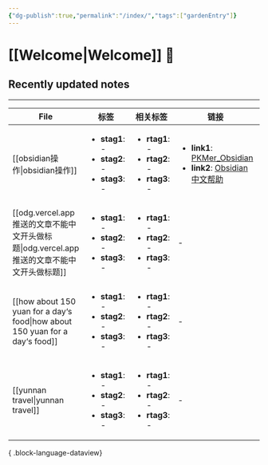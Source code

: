 ```yaml
---
{"dg-publish":true,"permalink":"/index/","tags":["gardenEntry"]}
---
```


# [[Welcome\|Welcome]] 🌱


## Recently updated notes
---
| File                                                                            | 标签                                                                                   | 相关标签                                                                                 | 链接                                                                                                                                                                            | 创建时间             | 修改时间             |
| ------------------------------------------------------------------------------- | ------------------------------------------------------------------------------------ | ------------------------------------------------------------------------------------ | ----------------------------------------------------------------------------------------------------------------------------------------------------------------------------- | ---------------- | ---------------- |
| [[obsidian操作\|obsidian操作]]                                                   | <ul><li><b>stag1</b>: \-</li><li><b>stag2</b>: \-</li><li><b>stag3</b>: \-</li></ul> | <ul><li><b>rtag1</b>: \-</li><li><b>rtag2</b>: \-</li><li><b>rtag3</b>: \-</li></ul> | <ul><li><b>link1</b>: [PKMer_Obsidian](https://pkmer.cn/Pkmer-Docs/10-obsidian/obsidian/)</li><li><b>link2</b>: [Obsidian中文帮助](https://publish.obsidian.md/help-zh)</li></ul> | 2025.02.01 21:24 | 2025.01.31 11:41 |
| [[odg.vercel.app推送的文章不能中文开头做标题\|odg.vercel.app推送的文章不能中文开头做标题]]               | <ul><li><b>stag1</b>: \-</li><li><b>stag2</b>: \-</li><li><b>stag3</b>: \-</li></ul> | <ul><li><b>rtag1</b>: \-</li><li><b>rtag2</b>: \-</li><li><b>rtag3</b>: \-</li></ul> | \-                                                                                                                                                                            | 2025.02.01 21:24 | 2025.01.31 10:15 |
| [[how about 150 yuan for a day‘s food\|how about 150 yuan for a day‘s food]] | <ul><li><b>stag1</b>: \-</li><li><b>stag2</b>: \-</li><li><b>stag3</b>: \-</li></ul> | <ul><li><b>rtag1</b>: \-</li><li><b>rtag2</b>: \-</li><li><b>rtag3</b>: \-</li></ul> | \-                                                                                                                                                                            | 2025.02.01 21:24 | 2025.01.30 23:27 |
| [[yunnan travel\|yunnan travel]]                                             | <ul><li><b>stag1</b>: \-</li><li><b>stag2</b>: \-</li><li><b>stag3</b>: \-</li></ul> | <ul><li><b>rtag1</b>: \-</li><li><b>rtag2</b>: \-</li><li><b>rtag3</b>: \-</li></ul> | \-                                                                                                                                                                            | 2025.02.01 21:24 | 2025.01.30 23:27 |

{ .block-language-dataview}
